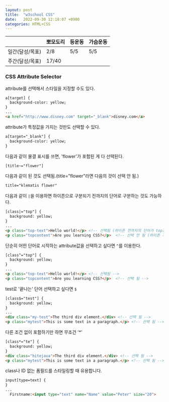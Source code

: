 ```yaml
---
layout: post
title:  "w3school CSS"
date:   2022-09-30 12:18:07 +0900
categories: HTML+CSS
---
```


|           | 뽀모도리  | 등운동 | 가슴운동 |
|-----------|-------|-----|------|
| 일간(달성/목표) | 2/8   | 5/5 | 5/5  |
| 주간(달성/목표) | 17/40 |     |      |


### CSS Attribute Selector

attribute를 선택해서 스타일을 지정할 수도 있다.

```html
a[target] {
  background-color: yellow;
}
...
<a href="http://www.disney.com" target="_blank">disney.com</a>
```

attribute가 특정값을 가지는 것만도 선택할 수 있다.

```html
a[target="_blank"] {
  background-color: yellow;
}
```

다음과 같이 물결 표시를 쓰면, 'flower'가 포함된 게 다 선택된다.

```html
[title~="flower"]
```

다음과 같이 된 것도 선택됨.(title="flower"라면 다음의 것이 선택 안 됨.)

```html
title="klematis flower"
```

다음과 같이 `|`을 이용하면 하이픈으로 구분되기 전까지의 단어로 구분하는 것도 가능하다. 

```html
[class|="top"] {
  background: yellow;
}
...
<p class="top-text">Hello world!</p> <!-- 선택됨 (하이픈 전까지의 단어가 top) -->
<p class="topcontent">Are you learning CSS?</p>  <!-- 선택 안 됨 (하이픈 기준임) -->
```

단순히 어떤 단어로 시작하는 attribute값을 선택하고 싶다면 `^`를 이용한다.

```html
[class^="top"] {
  background: yellow;
}
...
<p class="top-text">Hello world!</p> <!-- 선택됨 -->
<p class="topcontent">Are you learning CSS?</p>  <!-- 선택 됨 -->
```

test로 '끝나는' 단어 선택하고 싶다면 `$`
```html
[class$="test"] {
  background: yellow;
}
...
<div class="my-test">The third div element.</div> <!-- 선택 됨 -->
<p class="mytest">This is some text in a paragraph.</p> <!-- 선택 됨 -->
```

다른 조건 없이 포함하기만 하면 무조건 '*'


```html
[class*="te"] {
  background: yellow;
}
<div class="hitejava">The third div element.</div> <!-- 선택 됨 -->
<p class="mytest">This is some text in a paragraph.</p> <!-- 선택 됨 -->
```

class나 ID 없는 폼필드를 스타일링할 때 유용합니다.
```html
input[type=text] {
}
...
  Firstname:<input type="text" name="Name" value="Peter" size="20">
```



